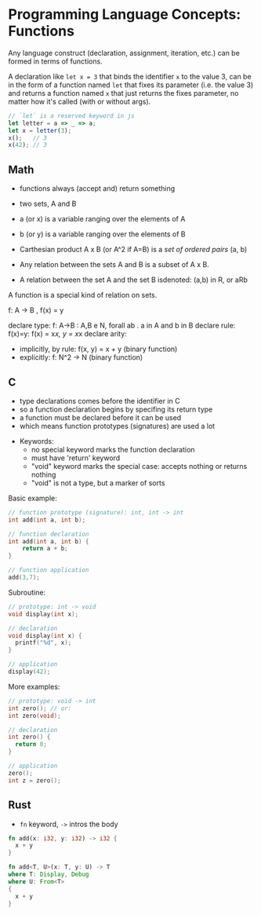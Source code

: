# Programming Language Concepts: Functions


Any language construct (declaration, assignment, iteration, etc.) can be formed in terms of functions.

A declaration like `let x = 3` that binds the identifier `x` to the value 3, can be in the form of a function named `let` that fixes its parameter (i.e. the value 3) and returns a function named `x` that just returns the fixes parameter, no matter how it's called (with or without args).

```js
// `let` is a reserved keyword in js
let letter = a => _ => a;
let x = letter(3);
x();   // 3
x(42); // 3
```


## Math

- functions always (accept and) return something

- two sets, A and B
- a (or x) is a variable ranging over the elements of A
- b (or y) is a variable ranging over the elements of B
- Carthesian product A x B (or A^2 if A=B) is a *set of ordered pairs* (a, b)
- Any relation between the sets A and B is a subset of A x B.
- A relation between the set A and the set B isdenoted: (a,b) in R, or aRb

A function is a special kind of relation on sets.

f: A -> B , f(x) = y

declare type: f: A->B : A,B e N, forall ab . a in A and b in B
declare rule: f(x)=y: f(x) = x*x, y = x*x
declare arity: 
- implicitly, by rule: f(x, y) = x + y (binary function)
- explicitly: f: N^2 -> N (binary function)


## C

- type declarations comes before the identifier in C
- so a function declaration begins by specifing its return type
- a function must be declared before it can be used
- which means function prototypes (signatures) are used a lot

* Keywords:
  - no special keyword marks the function declaration
  - must have 'return' keyword
  - "void" keyword marks the special case: accepts nothing or returns nothing
  - "void" is not a type, but a marker of sorts


Basic example:

```c
// function prototype (signature): int, int -> int 
int add(int a, int b);

// function declaration
int add(int a, int b) {
    return a + b;
}

// function application
add(3,7);
```

Subroutine:

```c
// prototype: int -> void
void display(int x);

// declaration
void display(int x) {
  printf("%d", x);
}

// application
display(42);
```


More examples:

```c
// prototype: void -> int
int zero(); // or:
int zero(void);

// declaration
int zero() {
  return 0;
}

// application
zero();
int z = zero();
```


## Rust

- `fn` keyword, `->` intros the body

```rust
fn add(x: i32, y: i32) -> i32 {
  x + y
}

fn add<T, U>(x: T, y: U) -> T 
where T: Display, Debug
where U: From<T>
{
  x + y
}
```
